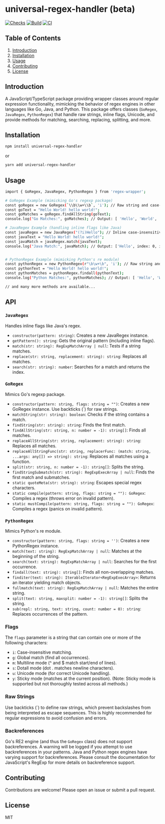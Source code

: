 # universal-regex-handler (beta)

[![Checks](https://github.com/tyrog07/universal-regex-handler/actions/workflows/test.yml/badge.svg)](https://github.com/tyrog07/universal-regex-handler/actions/workflows/test.yml)
[![Build](https://github.com/tyrog07/universal-regex-handler/actions/workflows/build.yml/badge.svg)](https://github.com/tyrog07/universal-regex-handler/actions/workflows/build.yml) [![CI](https://github.com/tyrog07/universal-regex-handler/actions/workflows/CI.yml/badge.svg?branch=main)](https://github.com/tyrog07/universal-regex-handler/actions/workflows/CI.yml)

## Table of Contents

1. [Introduction](#introduction)
2. [Installation](#installation)
3. [Usage](#usage)
4. [Contributing](#contributing)
5. [License](#license)

## Introduction

A JavaScript/TypeScript package providing wrapper classes around regular expression functionality, mimicking the behavior of regex engines in other languages like Go, Java, and Python. This package offers classes (`GoRegex`, `JavaRegex`, `PythonRegex`) that handle raw strings, inline flags, Unicode, and provide methods for matching, searching, replacing, splitting, and more.

## Installation

```bash
npm install universal-regex-handler
```

or

```bash
yarn add universal-regex-handler
```

## Usage

```bash
import { GoRegex, JavaRegex, PythonRegex } from 'regex-wrapper';

# GoRegex Example (mimicking Go's regexp package)
const goRegex = new GoRegex(`\\b\\w+\\b`, 'i'); // Raw string and case-insensitive
const goText = "Hello World! hello world!";
const goMatches = goRegex.findAllString(goText);
console.log("Go Matches:", goMatches); // Output: [ 'Hello', 'World', 'hello', 'world' ]

# JavaRegex Example (handling inline flags like Java)
const javaRegex = new JavaRegex("(?i)Hello"); // Inline case-insensitive flag
const javaText = "Hello World! hello world!";
const javaMatch = javaRegex.match(javaText);
console.log("Java Match:", javaMatch); // Output: ['Hello', index: 0, input: 'Hello World! hello world!', groups: undefined]


# PythonRegex Example (mimicking Python's re module)
const pythonRegex = new PythonRegex(r"\b\w+\b", 'i'); // Raw string and case-insensitive
const pythonText = "Hello World! hello world!";
const pythonMatches = pythonRegex.findall(pythonText);
console.log("Python Matches:", pythonMatches); // Output: [ 'Hello', 'World', 'hello', 'world' ]

// and many more methods are available...
```

## API

### `JavaRegex`

Handles inline flags like Java's regex.

- `constructor(pattern: string)`: Creates a new JavaRegex instance.
- `getPattern(): string`: Gets the original pattern (including inline flags).
- `match(str: string): RegExpMatchArray | null`: Tests if a string matches.
- `replace(str: string, replacement: string): string`: Replaces all matches.
- `search(str: string): number`: Searches for a match and returns the index.

### `GoRegex`

Mimics Go's regexp package.

- `constructor(pattern: string, flags: string = "")`: Creates a new GoRegex instance. Use backticks (`) for raw strings.
- `matchString(str: string): boolean`: Checks if the string contains a match.
- `findString(str: string): string`: Finds the first match.
- `findAllString(str: string, n: number = -1): string[]`: Finds all matches.
- `replaceAllString(str: string, replacement: string): string`: Replaces all matches.
- `replaceAllStringFunc(str: string, replacerFunc: (match: string, ...args: any[]) => string): string`: Replaces all matches using a function.
- `split(str: string, n: number = -1): string[]`: Splits the string.
- `findStringSubmatch(str: string): RegExpExecArray | null`: Finds the first match and submatches.
- `static quoteMeta(str: string): string`: Escapes special regex characters.
- `static compile(pattern: string, flags: string = ""): GoRegex`: Compiles a regex (throws error on invalid pattern).
- `static mustCompile(pattern: string, flags: string = ""): GoRegex`: Compiles a regex (panics on invalid pattern).

### `PythonRegex`

Mimics Python's re module.

- `constructor(pattern: string, flags: string = '')`: Creates a new PythonRegex instance.
- `match(text: string): RegExpMatchArray | null`: Matches at the beginning of the string.
- `search(text: string): RegExpMatchArray | null`: Searches for the first occurrence.
- `findall(text: string): string[]`: Finds all non-overlapping matches.
- `finditer(text: string): IterableIterator<RegExpExecArray>`: Returns an iterator yielding match objects.
- `fullmatch(text: string): RegExpMatchArray | null`: Matches the entire string.
- `split(text: string, maxsplit: number = -1): string[]`: Splits the string.
- `sub(repl: string, text: string, count: number = 0): string`: Replaces occurrences of the pattern.

### Flags

The `flags` parameter is a string that can contain one or more of the following characters:

- `i`: Case-insensitive matching.
- `g`: Global match (find all occurrences).
- `m`: Multiline mode (^ and $ match start/end of lines).
- `s`: Dotall mode (dot . matches newline characters).
- `u`: Unicode mode (for correct Unicode handling).
- `y`: Sticky mode (matches at the current position). (Note: Sticky mode is supported but not thoroughly tested across all methods.)

### Raw Strings

Use backticks (`) to define raw strings, which prevent backslashes from being interpreted as escape sequences. This is highly recommended for regular expressions to avoid confusion and errors.

### Backreferences

Go's RE2 engine (and thus the `GoRegex` class) does not support backreferences. A warning will be logged if you attempt to use backreferences in your patterns. Java and Python regex engines have varying support for backreferences. Please consult the documentation for JavaScript's RegExp for more details on backreference support.

## Contributing

Contributions are welcome! Please open an issue or submit a pull request.

## License

MIT
